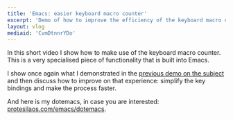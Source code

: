 ```yaml
---
title: 'Emacs: easier keyboard macro counter'
excerpt: 'Demo of how to improve the efficiency of the keyboard macro counter that is built into Emacs.'
layout: vlog
mediaid: 'CvmDtnnrYDo'
---
```


In this short video I show how to make use of the keyboard macro
counter.  This is a very specialised piece of functionality that is
built into Emacs.

I show once again what I demonstrated in the [previous demo on the
subject](https://protesilaos.com/codelog/2019-08-22-emacs-kmacro-counter/)
and then discuss how to improve on that experience: simplify the key
bindings and make the process faster.

And here is my dotemacs, in case you are interested:
[protesilaos.com/emacs/dotemacs](https://protesilaos.com/emacs/dotemacs).
